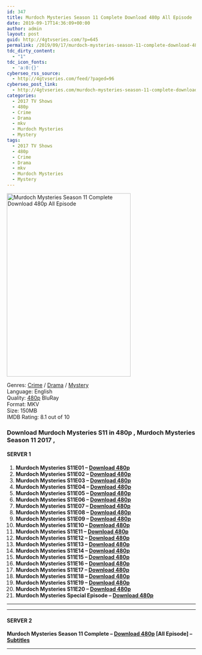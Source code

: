 ```yaml
---
id: 347
title: Murdoch Mysteries Season 11 Complete Download 480p All Episode
date: 2019-09-17T14:36:09+00:00
author: admin
layout: post
guid: http://4gtvseries.com/?p=645
permalink: /2019/09/17/murdoch-mysteries-season-11-complete-download-480p-all-episode-3/
tdc_dirty_content:
  - "1"
tdc_icon_fonts:
  - 'a:0:{}'
cyberseo_rss_source:
  - http://4gtvseries.com/feed/?paged=96
cyberseo_post_link:
  - http://4gtvseries.com/murdoch-mysteries-season-11-complete-download-480p-all-episode/
categories:
  - 2017 TV Shows
  - 480p
  - Crime
  - Drama
  - mkv
  - Murdoch Mysteries
  - Mystery
tags:
  - 2017 TV Shows
  - 480p
  - Crime
  - Drama
  - mkv
  - Murdoch Mysteries
  - Mystery
---
```

<img loading="lazy" class="aligncenter" src="https://4.bp.blogspot.com/-pfHhLYdfbEE/XYC-TaMIGKI/AAAAAAAAAAo/3RfJlqsKXEMvjo3sdi2_eDKGT2vfdoDLACK4BGAYYCw/s1600/Murdoch%2BMysteries%2BSeason%2B11.jpg" alt="Murdoch Mysteries Season 11 Complete Download 480p All Episode" width="330" height="488" />

Genres: <a href="http://4gtvseries.com/tag/crime/" data-wpel-link="internal">Crime</a> /&nbsp;<a href="http://4gtvseries.com/tag/drama/" data-wpel-link="internal">Drama</a> / <a href="http://4gtvseries.com/tag/mystery/" data-wpel-link="internal">Mystery</a>  
Language: English  
Quality:&nbsp;<a href="http://4gtvseries.com/tag/480p/" data-wpel-link="internal">480p</a> BluRay  
Format: MKV  
Size: 150MB  
IMDB Rating: 8.1 out of 10

### **Download Murdoch Mysteries S11 in 480p , Murdoch Mysteries Season 11 2017 ,&nbsp;**

#### <span><strong>SERVER 1</strong></span>

  1. **Murdoch Mysteries S11E01 – <a href="http://slink.dl480p.xyz/55oHu" data-wpel-link="external" target="_blank" rel="nofollow external noopener noreferrer" class="wpel-icon-left"><i class="wpel-icon fa fa-download" aria-hidden="true"></i>Download 480p</a>**
  2. **Murdoch Mysteries S11E02 – <a href="http://slink.dl480p.xyz/iXwSRnS7" data-wpel-link="external" target="_blank" rel="nofollow external noopener noreferrer" class="wpel-icon-left"><i class="wpel-icon fa fa-download" aria-hidden="true"></i>Download 480p</a>**
  3. **Murdoch Mysteries S11E03 – <a href="http://slink.dl480p.xyz/iINU" data-wpel-link="external" target="_blank" rel="nofollow external noopener noreferrer" class="wpel-icon-left"><i class="wpel-icon fa fa-download" aria-hidden="true"></i>Download 480p</a>**
  4. **Murdoch Mysteries S11E04 – <a href="http://slink.dl480p.xyz/24vkuBtq" data-wpel-link="external" target="_blank" rel="nofollow external noopener noreferrer" class="wpel-icon-left"><i class="wpel-icon fa fa-download" aria-hidden="true"></i>Download 480p</a>**
  5. **Murdoch Mysteries S11E05 – <a href="http://slink.dl480p.xyz/13WP4" data-wpel-link="external" target="_blank" rel="nofollow external noopener noreferrer" class="wpel-icon-left"><i class="wpel-icon fa fa-download" aria-hidden="true"></i>Download 480p</a>**
  6. **Murdoch Mysteries S11E06 – <a href="http://slink.dl480p.xyz/NP96e6" data-wpel-link="external" target="_blank" rel="nofollow external noopener noreferrer" class="wpel-icon-left"><i class="wpel-icon fa fa-download" aria-hidden="true"></i>Download 480p</a>**
  7. **Murdoch Mysteries S11E07 – <a href="http://slink.dl480p.xyz/Ta4mxvv2" data-wpel-link="external" target="_blank" rel="nofollow external noopener noreferrer" class="wpel-icon-left"><i class="wpel-icon fa fa-download" aria-hidden="true"></i>Download 480p</a>**
  8. **Murdoch Mysteries S11E08 – <a href="http://slink.dl480p.xyz/zEy5iR" data-wpel-link="external" target="_blank" rel="nofollow external noopener noreferrer" class="wpel-icon-left"><i class="wpel-icon fa fa-download" aria-hidden="true"></i>Download 480p</a>**
  9. **Murdoch Mysteries S11E09 – <a href="http://slink.dl480p.xyz/hxp1PFux" data-wpel-link="external" target="_blank" rel="nofollow external noopener noreferrer" class="wpel-icon-left"><i class="wpel-icon fa fa-download" aria-hidden="true"></i>Download 480p</a>**
 10. **Murdoch Mysteries S11E10 – <a href="http://slink.dl480p.xyz/d2ofodm" data-wpel-link="external" target="_blank" rel="nofollow external noopener noreferrer" class="wpel-icon-left"><i class="wpel-icon fa fa-download" aria-hidden="true"></i>Download 480p</a>**
 11. **Murdoch Mysteries S11E11 – <a href="http://slink.dl480p.xyz/3YarwkK" data-wpel-link="external" target="_blank" rel="nofollow external noopener noreferrer" class="wpel-icon-left"><i class="wpel-icon fa fa-download" aria-hidden="true"></i>Download 480p</a>**
 12. **Murdoch Mysteries S11E12 – <a href="http://slink.dl480p.xyz/E9muiWfb" data-wpel-link="external" target="_blank" rel="nofollow external noopener noreferrer" class="wpel-icon-left"><i class="wpel-icon fa fa-download" aria-hidden="true"></i>Download 480p</a>**
 13. **Murdoch Mysteries S11E13 – <a href="http://slink.dl480p.xyz/l68GgtBB" data-wpel-link="external" target="_blank" rel="nofollow external noopener noreferrer" class="wpel-icon-left"><i class="wpel-icon fa fa-download" aria-hidden="true"></i>Download 480p</a>**
 14. **Murdoch Mysteries S11E14 – <a href="http://slink.dl480p.xyz/jzg53qpB" data-wpel-link="external" target="_blank" rel="nofollow external noopener noreferrer" class="wpel-icon-left"><i class="wpel-icon fa fa-download" aria-hidden="true"></i>Download 480p</a>**
 15. **Murdoch Mysteries S11E15 – <a href="http://slink.dl480p.xyz/TAGaB" data-wpel-link="external" target="_blank" rel="nofollow external noopener noreferrer" class="wpel-icon-left"><i class="wpel-icon fa fa-download" aria-hidden="true"></i>Download 480p</a>**
 16. **Murdoch Mysteries S11E16 – <a href="http://slink.dl480p.xyz/va0f" data-wpel-link="external" target="_blank" rel="nofollow external noopener noreferrer" class="wpel-icon-left"><i class="wpel-icon fa fa-download" aria-hidden="true"></i>Download 480p</a>**
 17. **Murdoch Mysteries S11E17 – <a href="http://slink.dl480p.xyz/OiQNfQAi" data-wpel-link="external" target="_blank" rel="nofollow external noopener noreferrer" class="wpel-icon-left"><i class="wpel-icon fa fa-download" aria-hidden="true"></i>Download 480p</a>**
 18. **Murdoch Mysteries S11E18 – <a href="http://slink.dl480p.xyz/Wxgropxt" data-wpel-link="external" target="_blank" rel="nofollow external noopener noreferrer" class="wpel-icon-left"><i class="wpel-icon fa fa-download" aria-hidden="true"></i>Download 480p</a>**
 19. **Murdoch Mysteries S11E19 – <a href="http://slink.dl480p.xyz/HBZpzOI" data-wpel-link="external" target="_blank" rel="nofollow external noopener noreferrer" class="wpel-icon-left"><i class="wpel-icon fa fa-download" aria-hidden="true"></i>Download 480p</a>**
 20. **Murdoch Mysteries S11E20 – <a href="http://slink.dl480p.xyz/UdhS3Y0f" data-wpel-link="external" target="_blank" rel="nofollow external noopener noreferrer" class="wpel-icon-left"><i class="wpel-icon fa fa-download" aria-hidden="true"></i>Download 480p</a>**
 21. **<span>Murdoch Mysteries Special Episode</span> – <a href="http://slink.dl480p.xyz/tZXy4I9" data-wpel-link="external" target="_blank" rel="nofollow external noopener noreferrer" class="wpel-icon-left"><i class="wpel-icon fa fa-download" aria-hidden="true"></i>Download 480p</a>**

* * *

* * *

#### <span><strong>SERVER 2</strong></span>

**Murdoch Mysteries Season 11 Complete – <a href="http://dl480p.xyz/457/" data-wpel-link="external" target="_blank" rel="nofollow external noopener noreferrer" class="wpel-icon-left"><i class="wpel-icon fa fa-download" aria-hidden="true"></i>Download 480p</a> [All Episode] – <a href="https://subscene.com/subtitles/murdoch-mysteries-season-eleven" data-wpel-link="external" target="_blank" rel="nofollow external noopener noreferrer" class="wpel-icon-left"><i class="wpel-icon fa fa-download" aria-hidden="true"></i>Subtitles</a>**

* * *

<div align="center">
</div>